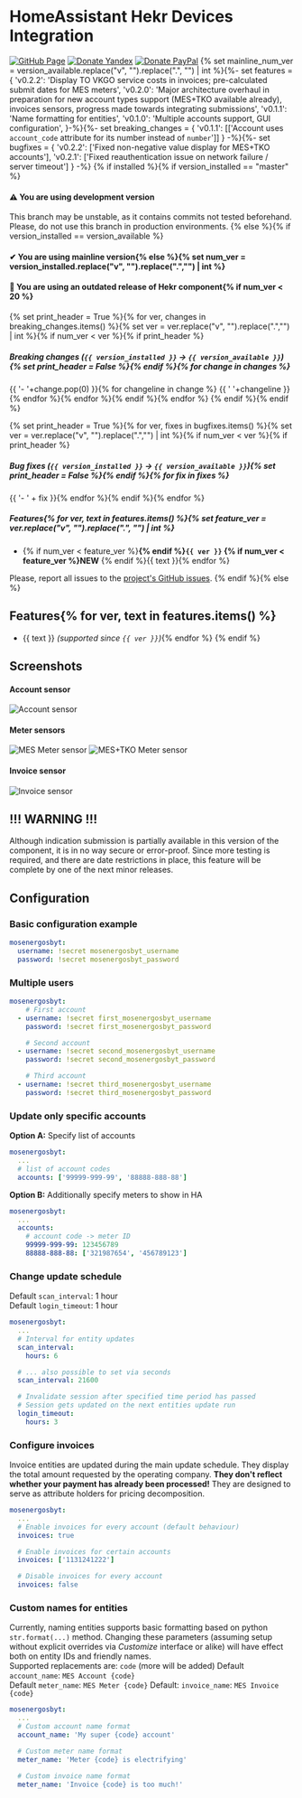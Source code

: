 # HomeAssistant Hekr Devices Integration
[![GitHub Page](https://img.shields.io/badge/GitHub-alryaz%2Fhass--mosenergosbyt-blue)](https://github.com/alryaz/hass-mosenergosbyt)
[![Donate Yandex](https://img.shields.io/badge/Donate-Yandex-red.svg)](https://money.yandex.ru/to/410012369233217)
[![Donate PayPal](https://img.shields.io/badge/Donate-Paypal-blueviolet.svg)](https://www.paypal.me/alryaz)
{% set mainline_num_ver = version_available.replace("v", "").replace(".", "") | int %}{%- set features = {
    'v0.2.2': 'Display TO VKGO service costs in invoices; pre-calculated submit dates for MES meters',
    'v0.2.0': 'Major architecture overhaul in preparation for new account types support (MES+TKO available already), invoices sensors, progress made towards integrating submissions',
    'v0.1.1': 'Name formatting for entities',
    'v0.1.0': 'Multiple accounts support, GUI configuration',
}-%}{%- set breaking_changes = {
    'v0.1.1': [['Account uses `account_code` attribute for its number instead of `number`']]
} -%}{%- set bugfixes = {
    'v0.2.2': ['Fixed non-negative value display for MES+TKO accounts'],
    'v0.2.1': ['Fixed reauthentication issue on network failure / server timeout']
} -%}
{% if installed %}{% if version_installed == "master" %}
#### ⚠ You are using development version
This branch may be unstable, as it contains commits not tested beforehand.  
Please, do not use this branch in production environments.
{% else %}{% if version_installed == version_available %}
#### ✔ You are using mainline version{% else %}{% set num_ver = version_installed.replace("v", "").replace(".","") | int %}
#### 🚨 You are using an outdated release of Hekr component{% if num_ver < 20 %}
{% set print_header = True %}{% for ver, changes in breaking_changes.items() %}{% set ver = ver.replace("v", "").replace(".","") | int %}{% if num_ver < ver %}{% if print_header %}
##### Breaking changes (`{{ version_installed }}` -> `{{ version_available }}`){% set print_header = False %}{% endif %}{% for change in changes %}
{{ '- '+change.pop(0) }}{% for changeline in change %}
{{ '  '+changeline }}{% endfor %}{% endfor %}{% endif %}{% endfor %}
{% endif %}{% endif %}

{% set print_header = True %}{% for ver, fixes in bugfixes.items() %}{% set ver = ver.replace("v", "").replace(".","") | int %}{% if num_ver < ver %}{% if print_header %}
##### Bug fixes (`{{ version_installed }}` -> `{{ version_available }}`){% set print_header = False %}{% endif %}{% for fix in fixes %}
{{ '- ' + fix }}{% endfor %}{% endif %}{% endfor %}

##### Features{% for ver, text in features.items() %}{% set feature_ver = ver.replace("v", "").replace(".", "") | int %}
- {% if num_ver < feature_ver %}**{% endif %}`{{ ver }}` {% if num_ver < feature_ver %}NEW** {% endif %}{{ text }}{% endfor %}

Please, report all issues to the [project's GitHub issues](https://github.com/alryaz/hass-hekr-component/issues).
{% endif %}{% else %}
## Features{% for ver, text in features.items() %}
- {{ text }} _(supported since `{{ ver }}`)_{% endfor %}
{% endif %}
## Screenshots
#### Account sensor
![Account sensor](https://raw.githubusercontent.com/alryaz/hass-mosenergosbyt/master/images/account.png)

#### Meter sensors
![MES Meter sensor](https://raw.githubusercontent.com/alryaz/hass-mosenergosbyt/master/images/meter.png)
![MES+TKO Meter sensor](https://raw.githubusercontent.com/alryaz/hass-mosenergosbyt/master/images/meter_tko.png)

#### Invoice sensor
![Invoice sensor](https://raw.githubusercontent.com/alryaz/hass-mosenergosbyt/master/images/account.png)

## !!! WARNING !!!
Although indication submission is partially available in this version of the component, it is in no way
secure or error-proof. Since more testing is required, and there are date restrictions in place,
this feature will be complete by one of the next minor releases.

## Configuration
### Basic configuration example
```yaml
mosenergosbyt:
  username: !secret mosenergosbyt_username
  password: !secret mosenergosbyt_password
```

### Multiple users
```yaml
mosenergosbyt:
    # First account
  - username: !secret first_mosenergosbyt_username
    password: !secret first_mosenergosbyt_password

    # Second account
  - username: !secret second_mosenergosbyt_username
    password: !secret second_mosenergosbyt_password

    # Third account
  - username: !secret third_mosenergosbyt_username
    password: !secret third_mosenergosbyt_password 
```

### Update only specific accounts
**Option A:** Specify list of accounts
```yaml
mosenergosbyt:
  ...
  # list of account codes
  accounts: ['99999-999-99', '88888-888-88']
```
**Option B:** Additionally specify meters to show in HA
```yaml
mosenergosbyt:
  ...
  accounts:
    # account code -> meter ID
    99999-999-99: 123456789
    88888-888-88: ['321987654', '456789123']
```

### Change update schedule
Default `scan_interval`: 1 hour  
Default `login_timeout`: 1 hour
```yaml
mosenergosbyt:
  ...
  # Interval for entity updates
  scan_interval:
    hours: 6

  # ... also possible to set via seconds
  scan_interval: 21600

  # Invalidate session after specified time period has passed
  # Session gets updated on the next entities update run 
  login_timeout:
    hours: 3
```

### Configure invoices
Invoice entities are updated during the main update schedule. They display the total amount
requested by the operating company. **They don't reflect whether your payment has already
been processed!** They are designed to serve as attribute holders for pricing decomposition.
```yaml
mosenergosbyt:
  ...
  # Enable invoices for every account (default behaviour)
  invoices: true

  # Enable invoices for certain accounts
  invoices: ['1131241222']

  # Disable invoices for every account
  invoices: false
```

### Custom names for entities
Currently, naming entities supports basic formatting based on python `str.format(...)` method. Changing
these parameters (assuming setup without explicit overrides via *Customize* interface or alike) will have effect both on entity IDs and friendly names.  
Supported replacements are: `code` (more will be added)
Default `account_name`: `MES Account {code}`  
Default `meter_name`: `MES Meter {code}`
Default: `invoice_name`: `MES Invoice {code}`
```yaml
mosenergosbyt:
  ...
  # Custom account name format
  account_name: 'My super {code} account' 

  # Custom meter name format
  meter_name: 'Meter {code} is electrifying'

  # Custom invoice name format
  meter_name: 'Invoice {code} is too much!'
```